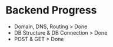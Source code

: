 # Backend Progress
+ Domain, DNS, Routing > Done
+ DB Structure & DB Connection > Done
+ POST & GET > Done
